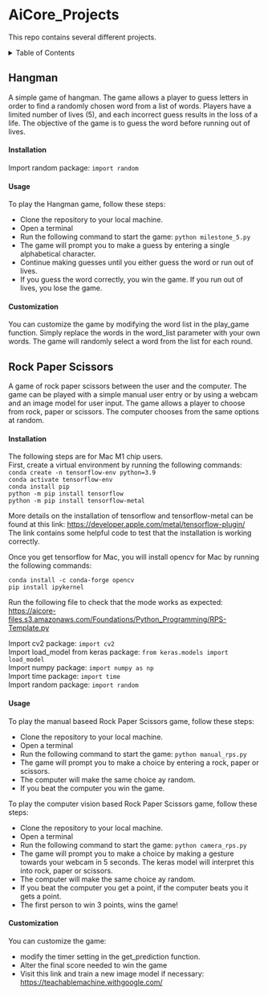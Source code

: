# AiCore_Projects
This repo contains several different projects.

<!-- TABLE OF CONTENTS -->
<details> 
  <summary>Table of Contents</summary> 
  <ol> 
    <li> <a href="#Hangman">Hangman</a> 
      <ul> 
        <li><a href="#installation">Installation</a></li> 
        <li><a href="#usage">Usage</a></li> 
        <li><a href="#customization">Customization</a></li> 
      </ul> 
    </li> 
    <li> 
      <a href="#Rock-Paper-Scissors">Rock Paper Scissors</a>
        <ul> 
          <li><a href="#installation">Installation</a></li> 
          <li><a href="#usage">Usage</a></li> 
          <li><a href="#customization">Customization</a></li> 
      </ul> 
    </li> 
  </ol> 
</details> 

## Hangman
A simple game of hangman. 
The game allows a player to guess letters in order to find a randomly chosen word from a list of words. 
Players have a limited number of lives (5), and each incorrect guess results in the loss of a life. The objective of the game is to guess the word before running out of lives.


#### Installation
Import random package:
`import random`

#### Usage
To play the Hangman game, follow these steps:
- Clone the repository to your local machine.
- Open a terminal
- Run the following command to start the game:
`python milestone_5.py`
- The game will prompt you to make a guess by entering a single alphabetical character.
- Continue making guesses until you either guess the word or run out of lives.
- If you guess the word correctly, you win the game. If you run out of lives, you lose the game.

#### Customization
You can customize the game by modifying the word list in the play_game function. Simply replace the words in the word_list parameter with your own words. 
The game will randomly select a word from the list for each round.

## Rock Paper Scissors
A game of rock paper scissors between the user and the computer.
The game can be played with a simple manual user entry or by using a webcam and an image model for user input.
The game allows a player to choose from rock, paper or scissors.
The computer chooses from the same options at random.


#### Installation
The following steps are for Mac M1 chip users.  
First, create a virtual environment by running the following commands:  
`conda create -n tensorflow-env python=3.9`  
`conda activate tensorflow-env`  
`conda install pip`  
`python -m pip install tensorflow`  
`python -m pip install tensorflow-metal`  

More details on the installation of tensorflow and tensorflow-metal can be found at this link: https://developer.apple.com/metal/tensorflow-plugin/  
The link contains some helpful code to test that the installation is working correctly.  

Once you get tensorflow for Mac, you will install opencv for Mac by running the following commands:

`conda install -c conda-forge opencv`  
`pip install ipykernel`

Run the following file to check that the mode works as expected: https://aicore-files.s3.amazonaws.com/Foundations/Python_Programming/RPS-Template.py  

Import cv2 package: `import cv2`  
Import load_model from keras package: `from keras.models import load_model`  
Import numpy package: `import numpy as np`  
Import time package: `import time`  
Import random package: `import random`  

#### Usage
To play the manual baseed Rock Paper Scissors game, follow these steps:
- Clone the repository to your local machine.
- Open a terminal
- Run the following command to start the game:
`python manual_rps.py`
- The game will prompt you to make a choice by entering a rock, paper or scissors.
- The computer will make the same choice ay random.
- If you beat the computer you win the game.

To play the computer vision based Rock Paper Scissors game, follow these steps:
- Clone the repository to your local machine.
- Open a terminal
- Run the following command to start the game:
`python camera_rps.py`
- The game will prompt you to make a choice by making a gesture towards your webcam in 5 seconds. The keras model will interpret this into rock, paper or scissors.
- The computer will make the same choice ay random.
- If you beat the computer you get a point, if the computer beats you it gets a point.
- The first person to win 3 points, wins the game!

#### Customization
You can customize the game: 
- modify the timer setting in the get_prediction function.
- Alter the final score needed to win the game
- Visit this link and train a new image model if necessary: https://teachablemachine.withgoogle.com/

